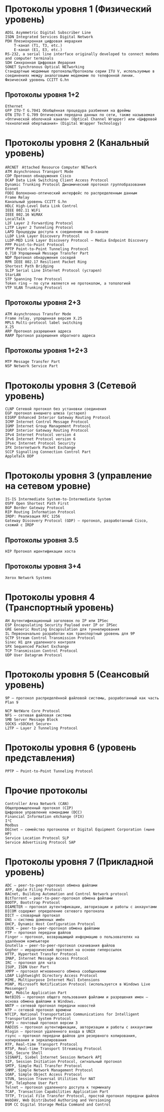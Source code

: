 # Протоколы уровня 1 (Физический уровень)

    ADSL Asymmetric Digital Subscriber Line
    ISDN Integrated Services Digital Network
    PDH Плезиохронная цифровая иерархия
        T-канал (T1, T3, etc.)
        E-канал (E1, E3, etc.)
    RS-232, a serial line interface originally developed to connect modems and computer terminals
    SDH Синхронная Цифровая Иерархия
    SONET Synchronous Optical NETworking
    Стандартные модемные протоколы/Протоколы серии ITU V, используемые в соединениях между аналоговыми модемами по телефонной линии.
    Физический уровень CCITT G.hn

## Протоколы уровня 1+2

    Ethernet
    GFP ITU-T G.7041 Обобщённая процедура разбиения на фреймы
    OTN ITU-T G.709 Оптическая передача данных по сети, также называемая «Оптической оболочкой канала» (Optical Channel Wrapper) или «Цифровой технологией обертывания» (Digital Wrapper Technology)

# Протоколы уровня 2 (Канальный уровень)

    ARCNET　Attached Resource Computer NETwork
    ATM Asynchronous Transport Mode
    CDP Протокол обнаружения Cisco
    DCAP Data Link Switching Client Access Protocol
    Dynamic Trunking Protocol Динамический протокол группобразования
    Econet
    FDDI Волоконно-оптический интерфейс по распределенным данным
    Frame Relay
    Канальный уровень CCITT G.hn
    HDLC High-Level Data Link Control
    IEEE 802.11 WiFi
    IEEE 802.16 WiMAX
    LocalTalk
    L2F Layer 2 Forwarding Protocol
    L2TP Layer 2 Tunneling Protocol
    LAPD Процедуры доступа к соединению на D-канале
    LLDP Link Layer Discovery Protocol
    LLDP-MED Link Layer Discovery Protocol — Media Endpoint Discovery
    PPP Point-to-Point Protocol
    PPTP Point-to-Point Tunneling Protocol
    Q.710 Упрощенный Message Transfer Part
    NDP Протокол обнаружения соседей
    RPR IEEE 802.17 Resilient Packet Ring
    Shortest Path Bridging
    SLIP Serial Line Internet Protocol (устарел)
    StarLAN
    STP Spanning Tree Protocol
    Token ring — по сути является не протоколом, а топологией
    VTP VLAN Trunking Protocol

## Протоколы уровня 2+3

    ATM Asynchronous Transfer Mode
    Frame relay, упрощенная версия X.25
    MPLS Multi-protocol label switching
    X.25
    ARP Протокол разрешения адреса
    RARP Протокол разрешения обратного адреса

## Протоколы уровня 1+2+3

    MTP Message Transfer Part
    NSP Network Service Part

# Протоколы уровня 3 (Сетевой уровень)

    CLNP Сетевой протокол без установки соединения
    EGP протокол внешнего шлюза (устарел)
    EIGRP Enhanced Interior Gateway Routing Protocol
    ICMP Internet Control Message Protocol
    IGMP Internet Group Management Protocol
    IGRP Interior Gateway Routing Protocol
    IPv4 Internet Protocol version 4
    IPv6 Internet Protocol version 6
    IPsec Internet Protocol Security
    IPX Internetwork Packet Exchange
    SCCP Signalling Connection Control Part
    AppleTalk DDP

# Протоколы уровня 3 (управление на сетевом уровне)
    IS-IS Intermediate System-to-Intermediate System
    OSPF Open Shortest Path First
    BGP Border Gateway Protocol
    RIP Routing Information Protocol
    IRDP: Реализация RFC 1256
    Gateway Discovery Protocol (GDP) — протокол, разработанный Cisco, схожий с IRDP

## Протоколы уровня 3.5
    HIP Протокол идентификации хоста

## Протоколы уровня 3+4
    Xerox Network Systems

# Протоколы уровня 4 (Транспортный уровень)
    AH Аутентификационный заголовок по IP или IPSec
    ESP Encapsulating Security Payload over IP or IPSec
    GRE Generic Routing Encapsulation для туннелирования
    IL Первоначально разработан как транспортный уровень для 9P
    SCTP Stream Control Transmission Protocol
    Sinec H1 для удаленного контроля
    SPX Sequenced Packet Exchange
    TCP Transmission Control Protocol
    UDP User Datagram Protocol

# Протоколы уровня 5 (Сеансовый уровень)
    9P — протокол распределённой файловой системы, разработанный как часть Plan 9

    NCP NetWare Core Protocol
    NFS — сетевая файловая система
    SMB Server Message Block
    SOCKS «SOCKet Secure»
    L2TP — Layer 2 Tunneling Protocol

# Протоколы уровня 6 (уровень представления)
    PPTP — Point-to-Point Tunneling Protocol

# Прочие протоколы  
    Controller Area Network (CAN)
    Общепромышленный протокол (CIP)
    Цифровое управление командами (DCC)
    Financial Information eXchange (FIX)
    I²C
    Modbus
    DECnet — семейство протоколов от Digital Equipment Corporation (ныне HP)
    Service Location Protocol SLP
    Service Advertising Protocol SAP

# Протоколы уровня 7 (Прикладной уровень)
    ADC — peer-to-peer-протокол обмена файлами
    AFP, Apple Filing Protocol
    BACnet, Building Automation and Control Network protocol
    BitTorrent — peer-to-peer-протокол обмена файлами
    BOOTP, Bootstrap Protocol
    DIAMETER — протокол аутентификации, авторизации и работы с аккаунтами
    DICOM содержит определение сетевого протокола
    DICT — словарный протокол
    DNS — система доменных имён
    DHCP, Dynamic Host Configuration Protocol
    ED2K — peer-to-peer-протокол обмена файлами
    FTP — протокол передачи файлов
    Finger — протокол, возвращающий информацию о пользователях на удалённом компьютере
    Gnutella — peer-to-peer-протокол скачивания файлов
    Gopher — иерархический протокол на основе гиперссылок
    HTTP, Hypertext Transfer Protocol
    IMAP, Internet Message Access Protocol
    IRC — протокол для чата
    ISUP, ISDN User Part
    XMPP — протокол мгновенного обмена сообщениями
    LDAP Lightweight Directory Access Protocol
    MIME, Multipurpose Internet Mail Extensions
    MSNP, Microsoft Notification Protocol (используется в Windows Live Messenger)
    MAP, Mobile Application Part
    NetBIOS — протокол общего пользования файлами и разрешения имен — основа обмена файлами в Windows.
    NNTP — сетевой протокол передачи новостей
    NTP — сетевой протокол времени
    NTCIP, National Transportation Communications for Intelligent Transportation System Protocol
    POP3 — почтовый протокол версии 3
    RADIUS — протокол аутентификации, авторизации и работы с аккаунтами
    Rlogin — протокол удаленного входа в UNIX
    rsync — протокол передачи файлов для резервного копирования, копирования и зеркалирования
    RTP, Real-time Transport Protocol
    RTSP, Real-time Transport Streaming Protocol
    SSH, Secure Shell
    SISNAPI, Siebel Internet Session Network API
    SIP, Session Initiation Protocol, сигнальный протокол
    SMTP, Simple Mail Transfer Protocol
    SNMP, Simple Network Management Protocol
    SOAP, Simple Object Access Protocol
    STUN, Session Traversal Utilities for NAT
    TUP, Telephone User Part
    Telnet — протокол удаленного доступа к терминалу
    TCAP, Transaction Capabilities Application Part
    TFTP, Trivial File Transfer Protocol, простой протокол передачи файлов
    WebDAV, Web Distributed Authoring and Versioning
    DSM CC Digital Storage Media Command and Control
